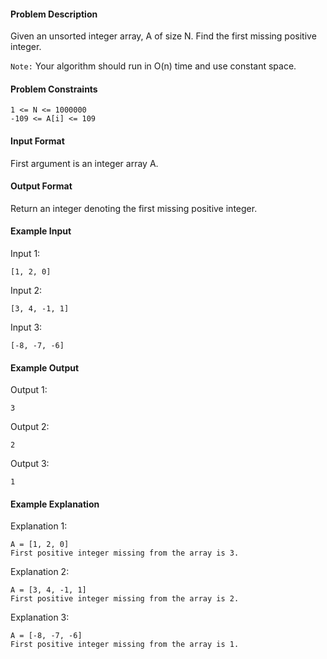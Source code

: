 #### Problem Description
Given an unsorted integer array, A of size N. Find the first missing positive integer.

`Note:` Your algorithm should run in O(n) time and use constant space.


#### Problem Constraints
```
1 <= N <= 1000000
-109 <= A[i] <= 109
```

#### Input Format
First argument is an integer array A.


#### Output Format
Return an integer denoting the first missing positive integer.


#### Example Input
Input 1:
```
[1, 2, 0]
```
Input 2:
```
[3, 4, -1, 1]
```
Input 3:
```
[-8, -7, -6]
```

#### Example Output
Output 1:
```
3
```
Output 2:
```
2
```
Output 3:
```
1
```

#### Example Explanation
Explanation 1:
```
A = [1, 2, 0]
First positive integer missing from the array is 3.
```
Explanation 2:
```
A = [3, 4, -1, 1]
First positive integer missing from the array is 2.
```
Explanation 3:
```
A = [-8, -7, -6]
First positive integer missing from the array is 1.
```
